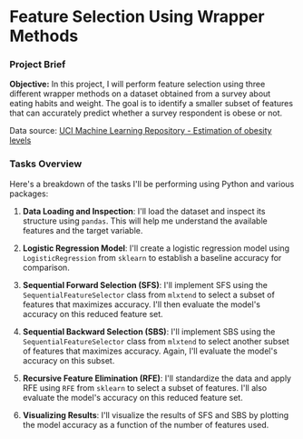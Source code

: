 # Feature Selection Using Wrapper Methods

### Project Brief

**Objective:** In this project, I will perform feature selection using three different wrapper methods on a dataset obtained from a survey about eating habits and weight. The goal is to identify a smaller subset of features that can accurately predict whether a survey respondent is obese or not.

Data source: [UCI Machine Learning Repository - Estimation of obesity levels](https://archive.ics.uci.edu/dataset/544/estimation+of+obesity+levels+based+on+eating+habits+and+physical+condition)

### Tasks Overview

Here's a breakdown of the tasks I'll be performing using Python and various packages:

1. **Data Loading and Inspection**: I'll load the dataset and inspect its structure using `pandas`. This will help me understand the available features and the target variable.

2. **Logistic Regression Model**: I'll create a logistic regression model using `LogisticRegression` from `sklearn` to establish a baseline accuracy for comparison.

3. **Sequential Forward Selection (SFS)**: I'll implement SFS using the `SequentialFeatureSelector` class from `mlxtend` to select a subset of features that maximizes accuracy. I'll then evaluate the model's accuracy on this reduced feature set.

4. **Sequential Backward Selection (SBS)**: I'll implement SBS using the `SequentialFeatureSelector` class from `mlxtend` to select another subset of features that maximizes accuracy. Again, I'll evaluate the model's accuracy on this subset.

5. **Recursive Feature Elimination (RFE)**: I'll standardize the data and apply RFE using `RFE` from `sklearn` to select a subset of features. I'll also evaluate the model's accuracy on this reduced feature set.

6. **Visualizing Results**: I'll visualize the results of SFS and SBS by plotting the model accuracy as a function of the number of features used.